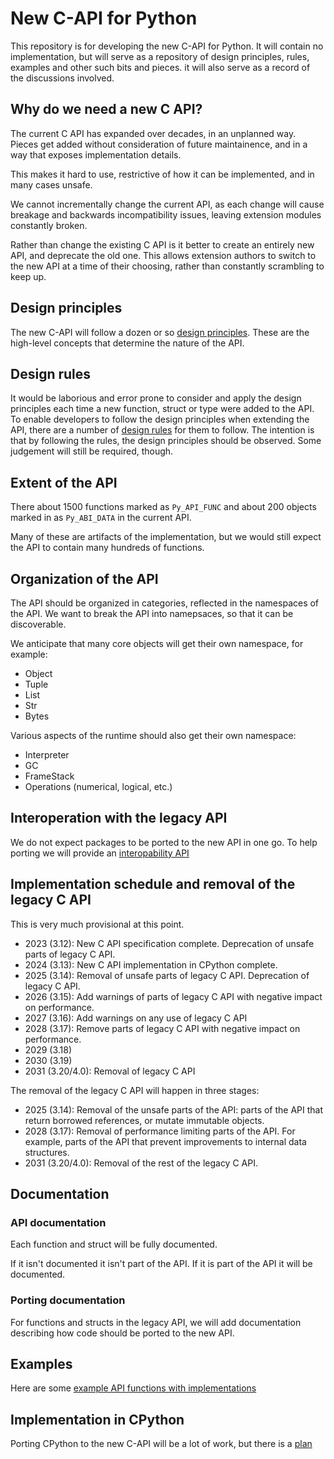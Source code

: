 # New C-API for Python

This repository is for developing the new C-API for Python.
It will contain no implementation, but will serve as a repository
of design principles, rules, examples and other such bits and pieces.
it will also serve as a record of the discussions involved.

## Why do we need a new C API?

The current C API has expanded over decades, in an unplanned way.
Pieces get added without consideration of future maintainence,
and in a way that exposes implementation details.

This makes it hard to use, restrictive of how it can be implemented,
and in many cases unsafe.

We cannot incrementally change the current API, as each change
will cause breakage and backwards incompatibility issues, leaving
extension modules constantly broken.

Rather than change the existing C API is it better to create an entirely new API,
and deprecate the old one. This allows extension authors to switch to the new API
at a time of their choosing, rather than constantly scrambling to keep up.

## Design principles

The new C-API will follow a dozen or so [design principles](./DesignPrinciples.md).
These are the high-level concepts that determine the nature of the API.

## Design rules

It would be laborious and error prone to consider and apply the design principles
each time a new function, struct or type were added to the API.
To enable developers to follow the design principles when extending the API,
there are a number of [design rules](./DesignRules.md) for them to follow.
The intention is that by following the rules, the design principles should be observed.
Some judgement will still be required, though.

## Extent of the API

There about 1500 functions marked as `Py_API_FUNC` and about 200 objects
marked in as `Py_ABI_DATA` in the current API.

Many of these are artifacts of the implementation, but we would still expect
the API to contain many hundreds of functions.

## Organization of the API

The API should be organized in categories, reflected in the namespaces of the API.
We want to break the API into namepsaces, so that it can be discoverable.

We anticipate that many core objects will get their own namespace, for example:

* Object
* Tuple
* List
* Str
* Bytes

Various aspects of the runtime should also get their own namespace:

* Interpreter
* GC
* FrameStack
* Operations (numerical, logical, etc.)

## Interoperation with the legacy API

We do not expect packages to be ported to the new API in one go.
To help porting we will provide an [interopability API](./Interop.md)

## Implementation schedule and removal of the legacy C API

This is very much provisional at this point.

* 2023 (3.12): New C API specification complete. Deprecation of unsafe parts of legacy C API.
* 2024 (3.13): New C API implementation in CPython complete. 
* 2025 (3.14): Removal of unsafe parts of legacy C API. Deprecation of legacy C API.
* 2026 (3.15): Add warnings of parts of legacy C API with negative impact on performance.
* 2027 (3.16): Add warnings on any use of legacy C API
* 2028 (3.17): Remove parts of legacy C API with negative impact on performance.
* 2029 (3.18)
* 2030 (3.19)
* 2031 (3.20/4.0): Removal of legacy C API

The removal of the legacy C API will happen in three stages:

* 2025 (3.14): Removal of the unsafe parts of the API: parts of the API that return borrowed references, or mutate immutable objects.
* 2028 (3.17): Removal of performance limiting parts of the API. For example, parts of the API that prevent improvements to internal data structures.
* 2031 (3.20/4.0): Removal of the rest of the legacy C API.


## Documentation

### API documentation

Each function and struct will be fully documented.

If it isn't documented it isn't part of the API.
If it is part of the API it will be documented.

### Porting documentation

For functions and structs in the legacy API, we will add documentation describing how code
should be ported to the new API.

## Examples

Here are some [example API functions with implementations](./examples.md)

## Implementation in CPython

Porting CPython to the new C-API will be a lot of work, but there is a [plan](./implementation.md)

